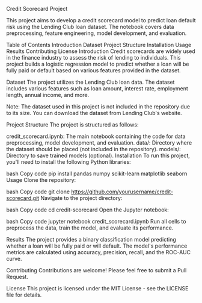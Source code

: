 Credit Scorecard Project

This project aims to develop a credit scorecard model to predict loan default risk using the Lending Club loan dataset. The notebook covers data preprocessing, feature engineering, model development, and evaluation.

Table of Contents
Introduction
Dataset
Project Structure
Installation
Usage
Results
Contributing
License
Introduction
Credit scorecards are widely used in the finance industry to assess the risk of lending to individuals. This project builds a logistic regression model to predict whether a loan will be fully paid or default based on various features provided in the dataset.

Dataset
The project utilizes the Lending Club loan data. The dataset includes various features such as loan amount, interest rate, employment length, annual income, and more.

Note: The dataset used in this project is not included in the repository due to its size. You can download the dataset from Lending Club's website.

Project Structure
The project is structured as follows:

credit_scorecard.ipynb: The main notebook containing the code for data preprocessing, model development, and evaluation.
data/: Directory where the dataset should be placed (not included in the repository).
models/: Directory to save trained models (optional).
Installation
To run this project, you'll need to install the following Python libraries:

bash
Copy code
pip install pandas numpy scikit-learn matplotlib seaborn
Usage
Clone the repository:

bash
Copy code
git clone https://github.com/yourusername/credit-scorecard.git
Navigate to the project directory:

bash
Copy code
cd credit-scorecard
Open the Jupyter notebook:

bash
Copy code
jupyter notebook credit_scorecard.ipynb
Run all cells to preprocess the data, train the model, and evaluate its performance.

Results
The project provides a binary classification model predicting whether a loan will be fully paid or will default. The model's performance metrics are calculated using accuracy, precision, recall, and the ROC-AUC curve.

Contributing
Contributions are welcome! Please feel free to submit a Pull Request.

License
This project is licensed under the MIT License - see the LICENSE file for details.

